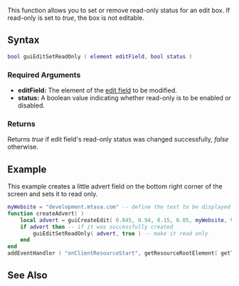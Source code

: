 This function allows you to set or remove read-only status for an edit box. If read-only is set to *true*, the box is not editable.

Syntax
------

``` lua
bool guiEditSetReadOnly ( element editField, bool status )
```

### Required Arguments

-   **editField:** The element of the [edit field](/docs/element/gui/edit_field.md "wikilink") to be modified.
-   **status:** A boolean value indicating whether read-only is to be enabled or disabled.

### Returns

Returns *true* if edit field's read-only status was changed successfully, *false* otherwise.

Example
-------

This example creates a little advert field on the bottom right corner of the screen and sets it to read only.

``` lua
myWebsite = "development.mtasa.com" -- define the text to be displayed in advert field
function createAdvert( )
    local advert = guiCreateEdit( 0.845, 0.94, 0.15, 0.05, myWebsite, true ) -- create edit field for the advert
    if advert then -- if it was successfully created
        guiEditSetReadOnly( advert, true ) -- make it read only
    end
end
addEventHandler ( "onClientResourceStart", getResourceRootElement( getThisResource() ), createAdvert )
```

See Also
--------
